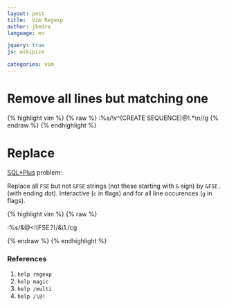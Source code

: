 ```yaml
---
layout: post
title:  Vim Regexp
author: jkedra
language: en

jquery: true
js: wikipize

categories: vim
---
```


# Remove all lines but matching one

{% highlight vim %}
{% raw %}
:%s/\v^(CREATE SEQUENCE)@!.*\n//g
{% endraw %}
{% endhighlight %}

# Replace

[SQL*Plus](we:) problem:

Replace all `FSE` but not `&FSE` strings (not these starting with `&` sign) by
`&FSE.` (with ending dot). Interactive (`c` in flags) and for all line
occurences (`g` in flags).

{% highlight vim %}
{% raw %}

:%s/&\@<!\(FSE\.\?\)/\&\1./cg

{% endraw %}
{% endhighlight %}


### References
1. `help regexp`
2. `help magic`
3. `help /multi`
4. `help /\@!`

[vim]:		we:Vim_(text_editor)

